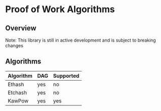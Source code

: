 # Proof of Work Algorithms

## Overview
Note: This library is still in active development and is subject to breaking changes

## Algorithms
|Algorithm |	DAG | 	Supported |
|---|---|---|
|Ethash| yes | no |
|Etchash|yes|no|
|KawPow|yes|yes|

